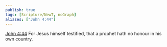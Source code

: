 ```yaml
---
publish: true
tags: [Scripture/NewT, noGraph]
aliases: ["John 4:44"]
---
```

[John 4:44](https://churchofjesuschrist.org/study/scriptures/nt/john/4?lang=eng&id=p44#p44) For Jesus himself testified, that a prophet hath no honour in his own country.
